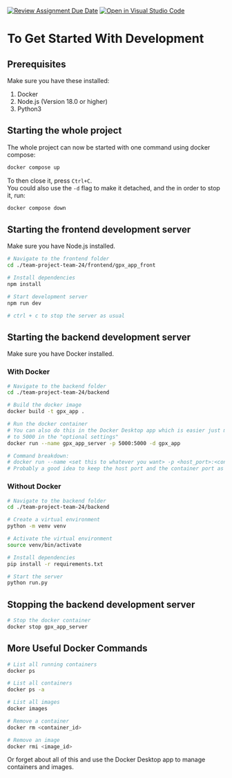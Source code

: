 [![Review Assignment Due Date](https://classroom.github.com/assets/deadline-readme-button-24ddc0f5d75046c5622901739e7c5dd533143b0c8e959d652212380cedb1ea36.svg)](https://classroom.github.com/a/Nrqv5LcV)
[![Open in Visual Studio Code](https://classroom.github.com/assets/open-in-vscode-718a45dd9cf7e7f842a935f5ebbe5719a5e09af4491e668f4dbf3b35d5cca122.svg)](https://classroom.github.com/online_ide?assignment_repo_id=13773586&assignment_repo_type=AssignmentRepo)

# To Get Started With Development

## Prerequisites
Make sure you have these installed:
1. Docker
2. Node.js (Version 18.0 or higher)
3. Python3

## Starting the whole project
The whole project can now be started with one command using docker compose:
```bash
docker compose up
```
To then close it, press `Ctrl+C`.  
You could also use the `-d` flag to make it detached, and the in order to stop it, run:
```bash
docker compose down
```

## Starting the frontend development server
Make sure you have Node.js installed.
```BASH
# Navigate to the frontend folder
cd ./team-project-team-24/frontend/gpx_app_front

# Install dependencies
npm install

# Start development server
npm run dev

# ctrl + c to stop the server as usual
```

## Starting the backend development server
Make sure you have Docker installed.

### With Docker
```BASH
# Navigate to the backend folder
cd ./team-project-team-24/backend

# Build the docker image
docker build -t gpx_app .

# Run the docker container
# You can also do this in the Docker Desktop app which is easier just make sure to set the "host port" 
# to 5000 in the "optional settings"
docker run --name gpx_app_server -p 5000:5000 -d gpx_app

# Command breakdown:
# docker run --name <set this to whatever you want> -p <host_port>:<container_port> -d <image_name>
# Probably a good idea to keep the host port and the container port as 5000
```

### Without Docker
```BASH
# Navigate to the backend folder
cd ./team-project-team-24/backend

# Create a virtual environment
python -m venv venv

# Activate the virtual environment
source venv/bin/activate

# Install dependencies
pip install -r requirements.txt

# Start the server
python run.py
```

## Stopping the backend development server
```BASH
# Stop the docker container
docker stop gpx_app_server
```

## More Useful Docker Commands
```BASH
# List all running containers
docker ps

# List all containers
docker ps -a

# List all images
docker images

# Remove a container
docker rm <container_id>

# Remove an image
docker rmi <image_id>
```
Or forget about all of this and use the Docker Desktop app to manage containers and images.
